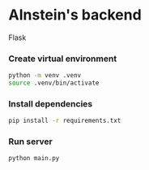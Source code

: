 # AInstein's backend

Flask

### Create virtual environment
```bash
python -m venv .venv
source .venv/bin/activate
```
### Install dependencies
```bash
pip install -r requirements.txt
```
### Run server
```bash
python main.py
```
